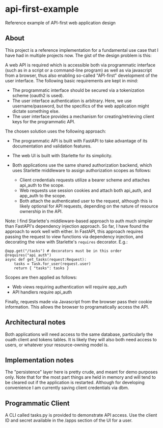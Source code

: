 # api-first-example
Reference example of API-first web application design


## About

This project is a reference implementation for a fundamental use case that I have had
in multiple projects now. The gist of the design problem is this:

A web API is required which is accessible both via programmatic interface (such as in
a script or a command-line program) as well as via javascript from a browser, thus also
enabling so-called "API-first" development of the user interface. The following basic
requirements are kept in mind:

 * The programmatic interface should be secured via a tokenization scheme (oauth2 is
   used).
 * The user interface authentication is arbitrary. Here, we use username/password, but
   the specifics of the web application might dictate something else.
 * The user interface provides a mechanism for creating/retrieving client keys for
   the programmatic API.

The chosen solution uses the following approach:

 * The programmatic API is built with FastAPI to take advantage of its documentation
   and validation features.
 * The web UI is built with Starlette for its simplicity.
 * Both applications use the same shared authorization backend, which uses Starlette
   middleware to assign authorization scopes as follows:

     - Client credentials requests utilize a bearer scheme and attaches api_auth to
       the scope.
     - Web requests use session cookies and attach both api_auth, and app_auth to the
       scope.
     - Both attach the authenticated user to the request, although this is likely
       optional for API requests, depending on the nature of resource ownership in the
       API.

Note: I find Starlette's middleware-based approach to auth much simpler than FastAPI's
dependency injection approach. So far, I have found the approach to work well with
either. In FastAPI, this approach requires passing the request to view functions via
dependency injection, and decorating the view with Starlette's `requires` decorator. E.g.:

```
@app.get("/tasks") # decorators must be in this order
@requires("api_auth")
async def get_tasks(request:Request):
    tasks = Task.for_user(request.user)
    return { "tasks": tasks }
```

Scopes are then applied as follows:

 * Web views requiring authentication will require app_auth
 * API handlers require api_auth

Finally, requests made via Javascript from the browser pass their cookie information.
This allows the browser to programatically access the API.

## Architectural notes

Both applications will need access to the same database, particularly the ouath client
and tokens tables. It is likely they will also both need access to users, or whatever
your resource-owning model is.

## Implementation notes

The "persistence" layer here is pretty crude, and meant for demo purposes only. Note
that for the most part things are held in memory and will tend to be cleared out if the
application is restarted. Although for developing convenience I am currently saving
client credentials via dbm.

## Programmatic Client

A CLI called tasks.py is provided to demonstrate API access. Use the client ID and
secret available in the /apps section of the UI for a user.
